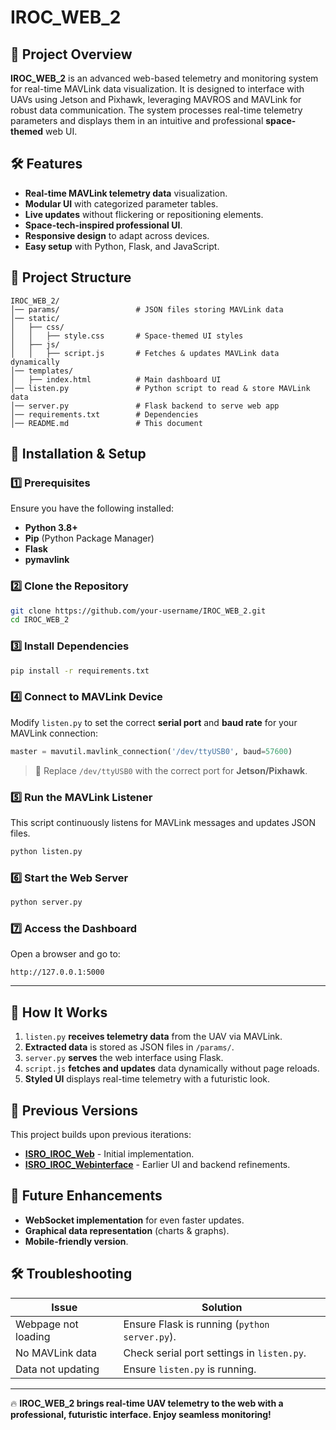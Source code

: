 # IROC_WEB_2

## 🚀 Project Overview
**IROC_WEB_2** is an advanced web-based telemetry and monitoring system for real-time MAVLink data visualization. It is designed to interface with UAVs using Jetson and Pixhawk, leveraging MAVROS and MAVLink for robust data communication. The system processes real-time telemetry parameters and displays them in an intuitive and professional **space-themed** web UI.

## 🛠 Features
- **Real-time MAVLink telemetry data** visualization.
- **Modular UI** with categorized parameter tables.
- **Live updates** without flickering or repositioning elements.
- **Space-tech-inspired professional UI**.
- **Responsive design** to adapt across devices.
- **Easy setup** with Python, Flask, and JavaScript.

## 📁 Project Structure
```
IROC_WEB_2/
│── params/                 # JSON files storing MAVLink data
│── static/
│   ├── css/
│   │   ├── style.css       # Space-themed UI styles
│   ├── js/
│   │   ├── script.js       # Fetches & updates MAVLink data dynamically
│── templates/
│   ├── index.html          # Main dashboard UI
│── listen.py               # Python script to read & store MAVLink data
│── server.py               # Flask backend to serve web app
│── requirements.txt        # Dependencies
│── README.md               # This document
```

## 🔧 Installation & Setup

### 1️⃣ Prerequisites
Ensure you have the following installed:
- **Python 3.8+**
- **Pip** (Python Package Manager)
- **Flask**
- **pymavlink**

### 2️⃣ Clone the Repository
```bash
git clone https://github.com/your-username/IROC_WEB_2.git
cd IROC_WEB_2
```

### 3️⃣ Install Dependencies
```bash
pip install -r requirements.txt
```

### 4️⃣ Connect to MAVLink Device
Modify `listen.py` to set the correct **serial port** and **baud rate** for your MAVLink connection:
```python
master = mavutil.mavlink_connection('/dev/ttyUSB0', baud=57600)
```
> 🔹 Replace `/dev/ttyUSB0` with the correct port for **Jetson/Pixhawk**.

### 5️⃣ Run the MAVLink Listener
This script continuously listens for MAVLink messages and updates JSON files.
```bash
python listen.py
```

### 6️⃣ Start the Web Server
```bash
python server.py
```

### 7️⃣ Access the Dashboard
Open a browser and go to:
```
http://127.0.0.1:5000
```

---

## 🎯 How It Works
1. `listen.py` **receives telemetry data** from the UAV via MAVLink.
2. **Extracted data** is stored as JSON files in `/params/`.
3. `server.py` **serves** the web interface using Flask.
4. `script.js` **fetches and updates** data dynamically without page reloads.
5. **Styled UI** displays real-time telemetry with a futuristic look.

## 🔗 Previous Versions
This project builds upon previous iterations:
- **[ISRO_IROC_Web](https://github.com/ArnavBallincode/ISRO_IROC_Web)** - Initial implementation.
- **[ISRO_IROC_Webinterface](https://github.com/ArnavBallinCode/ISRO_IROC_Webinterface)** - Earlier UI and backend refinements.

## 🚀 Future Enhancements
- **WebSocket implementation** for even faster updates.
- **Graphical data representation** (charts & graphs).
- **Mobile-friendly version**.

## 🛠 Troubleshooting
| Issue | Solution |
|--------|----------|
| Webpage not loading | Ensure Flask is running (`python server.py`). |
| No MAVLink data | Check serial port settings in `listen.py`. |
| Data not updating | Ensure `listen.py` is running. |

---

🔥 **IROC_WEB_2 brings real-time UAV telemetry to the web with a professional, futuristic interface. Enjoy seamless monitoring!**




